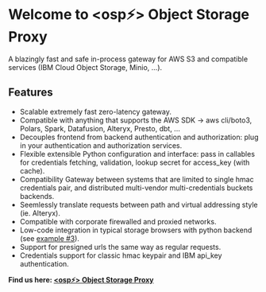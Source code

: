 # Welcome to &lt;osp⚡&gt; Object Storage Proxy

A blazingly fast and safe in-process gateway for AWS S3 and compatible services (IBM Cloud Object Storage, Minio, ...).

## Features

* Scalable extremely fast zero-latency gateway.
* Compatible with anything that supports the AWS SDK -> aws cli/boto3, Polars, Spark, Datafusion, Alteryx, Presto, dbt, ...
* Decouples frontend from backend authentication and authorization: plug in your authentication and authorization services. 
* Flexible extensible Python configuration and interface: pass in callables for credentials fetching, validation, lookup secret for access_key (with cache).
* Compatibility Gateway between systems that are limited to single hmac credentials pair, and distributed multi-vendor multi-credentials buckets backends.
* Seemlessly translate requests between path and virtual addressing style (ie. Alteryx).
* Compatible with corporate firewalled and proxied networks.
* Low-code integration in typical storage browsers with python backend (see [example #3](examples.md/#integrated-in-a-fastapi-app)).
* Support for presigned urls the same way as regular requests.
* Credentials support for classic hmac keypair and IBM api_key authentication.


__Find us here: [&lt;osp⚡&gt; Object Storage Proxy](https://osp.flexworks.eu)__